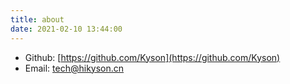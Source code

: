 ```yaml
---
title: about
date: 2021-02-10 13:44:00
---
```


- Github: [https://github.com/Kyson](https://github.com/Kyson)
- Email: tech@hikyson.cn

